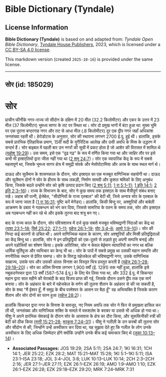 # Bible Dictionary (Tyndale)

## License Information

**Bible Dictionary (Tyndale)** is based on and adapted from: _Tyndale Open Bible Dictionary_, [Tyndale House Publishers](https://tyndaleopenresources.com/), 2023, which is licensed under a [CC BY-SA 4.0 license](https://creativecommons.org/licenses/by-sa/4.0/legalcode.en).

This markdown version (created `2025-10-16`) is provided under the same license.



--------------------------------

## सोर (id: 185029)

सोर
===

प्राचीन फीनीके नगर\-राज्य जो सीदोन के दक्षिण में 20 मील (32\.2 किलोमीटर) और एकर के उत्तर में 23 मील (37 किलोमीटर) भूमध्य सागर के तट पर स्थित था। सोर दो प्रमुख भागों में बंटा हुआ था: मुख्य भूमि पर एक पुराना बन्दरगाह नगर और तट से आधा मील (.8 किलोमीटर) दूर एक द्वीप नगर जहाँ अधिकांश जनसंख्या रहती थी। हेरोडोटस के अनुसार, सोर की स्थापना लगभग 2700 ई.पू. हुई थी। हालांकि, इसके सबसे प्रारंभिक ऐतिहासिक प्रमाण, 15वीं सदी के युगैरिटिक आलेख और उसी अवधि के मिस्र के उद्धरण में सन्दर्भ हैं। सोर बाइबल में पहली बार उन नगरों की सूची में प्रकट होता है जो आशेर की विरासत में शामिल थे ([यहोशू 19:29](https://ref.ly/Josh19:29))। उस समय, इसे एक “दृढ़ गढ़” के रूप में वर्णित किया गया था और जाहिर तौर पर इसे कभी भी इस्राएलियों द्वारा जीता नहीं गया था ([2 शमू 24:7](https://ref.ly/2Sam24:7))। सोर एक व्यापारिक केंद्र के रूप में सबसे महत्वपूर्ण था, जिसके भूमध्य सागर क्षेत्र में समुद्री संपर्क और मेसोपोटामिया और अरब के साथ स्थल मार्ग थे।

दाऊद और सुलैमान के शासनकाल के दौरान, सोर इस्राएल का एक मजबूत वाणिज्यिक सहयोगी था। दाऊद और सुलैमान दोनों ने सोर के हीराम के साथ लकड़ी, निर्माण सामग्री और कुशल श्रमिकों के लिए अनुबंध किया, जिसके बदले उन्होंने सोर को कृषि उत्पाद प्रदान किए ([2 शमू 5:11](https://ref.ly/2Sam5:11); [1 रा 5:1–11](https://ref.ly/1Kgs5:1-1Kgs5:11); [1 इति 14:1](https://ref.ly/1Chr14:1); [2 इति 2:3–16](https://ref.ly/2Chr2:3-2Chr2:16))। राज्य के विभाजन के बाद, सोर ने कुछ समय तक इस्राएल के साथ मैत्रीपूर्ण संबंध बनाए रखे। अहाब की पत्नी, ईजेबेल, "सीदोनियों के राजा एतबाल" की बेटी थी, जिसे अन्यत्र सोर के एतबाल के रूप में जाना जाता है ([1 रा 16:31](https://ref.ly/1Kgs16:31); पुष्टि करें मेनेंडर)। हालांकि, किसी बिन्दु पर, अश्शूरियों और बाबेली आक्रमण के दबाव ने गठबन्धन को भंग कर दिया, जिससे सामरिया के पतन के समय तक, सोर और इस्राएल अब गठबन्धन नहीं कर रहे थे और इसके तुरन्त बाद शत्रु बन गए। 

बाद के राज्य काल के दौरान, सोर पवित्रशास्त्र में दर्ज कुछ सबसे मजबूत भविष्यद्वाणी निंदाओं का केंद्र था ([यशा 23:1–18](https://ref.ly/Isa23:1-Isa23:18); [यिर्म 25:22](https://ref.ly/Jer25:22); [27:1–11](https://ref.ly/Jer27:1-Jer27:11); [यहेज 26:1–19](https://ref.ly/Ezek26:1-Ezek26:19); [योए 3:4–8](https://ref.ly/Joel3:4-Joel3:8); [आमो 1:9–10](https://ref.ly/Amos1:9-Amos1:10))। सोर की निन्दा कई कारणों से उचित थी। अपने वाणिज्यिक महत्व के कारण, सोर अश्शूरियों और मिस्री प्रतिद्वंद्विताओं का केंद्र बिन्दु था। हालांकि, सोर ने इन प्रतिद्वंद्वियों को एक\-दूसरे से लड़ाते हुए अपनी सम्पत्ति बनाई और अपने पड़ोसियों का शोषण किया। इसके अतिरिक्त, सोर न केवल बेईमान व्यापारियों का नगर था बल्कि धार्मिक मूर्तिपूजा और व्यभिचार का केन्द्र भी था। सोर के पापों में सबसे प्रमुख था उसकी महान सम्पत्ति और रणनीतिक स्थान से प्रेरित घमण्ड। सोर के विरुद्ध यहेजकेल की भविष्यद्वाणी नगर, उसके वाणिज्यिक साम्राज्य, उसके पाप और उसकी अंततः विनाश का विस्तृत चित्र प्रस्तुत करती है ([यहेज 26:1–28](https://ref.ly/Ezek26:1-Ezek26:28); [29:18–20](https://ref.ly/Ezek29:18-Ezek29:20))। सोर का अंतिम विनाश लगभग 1,900 वर्षों (ई. 1291\) तक नहीं हुआ, हालांकि इसे नबूकदनेस्सर द्वारा 13 वर्षों (587–574 ई.पू.) के लिए घेर लिया गया था, और 332 ई.पू. में सिकन्दर महान द्वारा सात महीने की घेराबंदी के बाद विजय प्राप्त की गई, जिसके दौरान उसने द्वीप तक एक मार्ग बनाया। सोर के अहंकार के बारे में यहेजकेल के वर्णन की तुलना शैतान के अहंकार से की जा सकती है, सोर के शब्द "मैं ईश्वर हूँ, मैं समुद्र के बीच परमेश्वर के आसन पर बैठा हूँ" वह अभिव्यक्ति है जिसके कारण शैतान और सोर दोनों का पतन हुआ ([यहेज 28:2](https://ref.ly/Ezek28:2))।

हालांकि सिकन्दर द्वारा नगर के विनाश के बावजूद, नए नियम अवधि तक सोर ने फिर से प्रमुखता हासिल कर ली थी, जनसंख्या और वाणिज्यिक शक्ति के मामले में यरूशलेम के बराबर या उससे भी अधिक हो गया था। यीशु ने अपने प्रारंभिक सेवकाई के दौरान सोर के आसपास के क्षेत्र का दौरा किया, और सुरूफ‍िनीकी स्त्री की बेटी को ठीक किया ([मत्ती 15:21–28](https://ref.ly/Matt15:21-Matt15:28); [मरकुस 7:24–31](https://ref.ly/Mark7:24-Mark7:31))। यीशु ने गलीली के उन कस्बों की तुलना सोर और सीदोन से की, जिन्होंने उन्हें अस्वीकार कर दिया था, यह सुझाव देते हुए कि गलील के लोग उनके अस्वीकार के लिए अधिक ज़िम्मेदार होंगे क्योंकि उन्होंने उनके बीच कई चमत्कार किए थे ([लूका 10:13–14](https://ref.ly/Luke10:13-Luke10:14))।

* **Associated Passages:** JOS 19:29; 2SA 5:11; 2SA 24:7; 1KI 16:31; 1CH 14:1; JER 25:22; EZK 28:2; MAT 15:21–MAT 15:28; 1KI 5:1–1KI 5:11; ISA 23:1–ISA 23:18; JOL 3:4–JOL 3:8; LUK 10:13–LUK 10:14; 2CH 2:3–2CH 2:16; JER 27:1–JER 27:11; EZK 26:1–EZK 26:19; AMO 1:9–AMO 1:10; EZK 26:1–EZK 26:28; EZK 29:18–EZK 29:20; MRK 7:24–MRK 7:31

